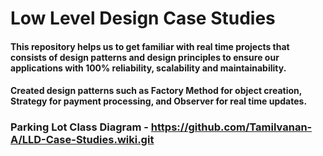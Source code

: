 # Low Level Design Case Studies 
#### This repository helps us to get familiar with real time projects that consists of design patterns and design principles to ensure our applications with 100% reliability, scalability and maintainability.
#### Created design patterns such as Factory Method for object creation, Strategy for payment processing, and Observer for real time updates.

### Parking Lot Class Diagram - https://github.com/Tamilvanan-A/LLD-Case-Studies.wiki.git

